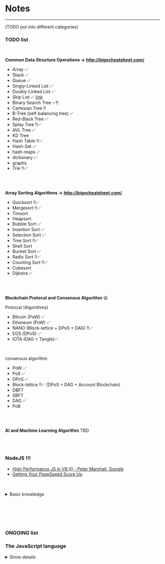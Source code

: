 # Notes
---
(TODO put into different categories)

### TODO list

<br />

**Common Data Structure Operations -> http://bigocheatsheet.com/**
      
* Array ✅
* Stack ✅
* Queue ✅
* Singly-Linked List ✅
* Doubly-Linked List ✅
* Skip List ✅ [link](https://www.youtube.com/watch?v=ypod5jeYzAU)
* Binary Search Tree ✅‼️
* Cartesian Tree ‼️
* B-Tree (self-balancing tree) ✅
* Red-Black Tree ✅
* Splay Tree ‼️✅
* AVL Tree ✅
* KD Tree
* Hash Table ‼️✅
* Hash-Set ✅
* hash-maps ✅
* dictionary ✅
* graphs
* Trie ‼️✅

<br />
<br />

**Array Sorting Algorithms -> http://bigocheatsheet.com/**

* Quicksort ‼️✅
* Mergesort ‼️✅
* Timsort
* Heapsort
* Bubble Sort ✅
* Insertion Sort ✅
* Selection Sort ✅
* Tree Sort ‼️✅
* Shell Sort
* Bucket Sort ✅
* Radix Sort ‼️✅
* Counting Sort ‼️✅
* Cubesort
* Dijkstra ✅



<br />
<br />

**Blockchain Protocal and Consensus Algorithm** 😃

Protocal (Algorithms)

* Bitcoin (PoW) ✅
* Ethereum (PoW) ✅
* NANO (Block-lattice + DPoS + DAG) ‼️✅
* EOS (DPoS) ✅
* IOTA (DAG + Tangle)✅

<br />
      
consensus algorithm

* PoW ✅
* PoS ✅
* DPoS ✅
* Block-lattice ‼️✅ (DPoS + DAG + Account Blockchain)
* DBFT
* SBFT
* DAG ✅
* PoB



<br />
<br />

**AI and Machine Learning Algorithm**
TBD

<br />
<br />

### NodeJS !!!
* [High Performance JS in V8 [I] - Peter Marshall, Google](https://www.youtube.com/watch?v=YqOhBezMx1o) 
* [Getting Your PageSpeed Score Up](https://www.youtube.com/watch?v=pNKnhBIVj4w) 





<br />
<br />


<details>
  <summary>
    Basic knowledge
  </summary>
  
* HTTP ✅
* REST - exposes Resources which represent DATA ✅
* SOAP - exposes Operations which represent Logic ✅
* A/B testing https://vwo.com/ab-testing/ ✅
* Redis: [Redis](https://www.youtube.com/watch?v=Hbt56gFj998), [Redis+Nodejs](https://www.youtube.com/watch?v=9S-mphgE5fA) ✅

* CURL
* HTTP 2.0 (Bidirectional) https://http2.github.io/faq/ ✅
  - HPACK Header compression
  - Server-side resource pushing
  - Multiplexing via streams and frames
  - Client/server prioritization
* HTTPS
* Socket
* SSL / OpenSSL
* Web Latency
* TCP
* UDP
* IP
* (QUIC protocol)
* Microservices https://www.youtube.com/watch?v=CZ3wIuvmHeM

</details>


<br />
<br />
<br />
<br />
<br />


### ONGOING list

### The JavaScript language
<details>
  <summary>
    Show details
  </summary>
  
```javascript
// get content as markdown format from this page https://javascript.info/
const textContent = (Object.values(document.querySelectorAll('.list__item'))).map( (e) => {
  let out = `##### ${e.querySelector('.list__link').textContent} \n`;
  e.querySelectorAll('.list-sub__link').forEach( (sub) => {
    out += `* [${sub.textContent}](${sub.href}) \n`;
  });
  return out;
});
console.log(textContent.toString());
```
<details>
  <summary>
    Show details
  </summary>
  
##### An introduction
* [An Introduction to JavaScript](https://javascript.info/intro)✅
* [Code editors](https://javascript.info/code-editors)✅
* [Developer console](https://javascript.info/devtools)✅
##### JavaScript Fundamentals
* [Hello, world!](https://javascript.info/hello-world)✅
* [Code structure](https://javascript.info/structure)✅
* [The modern mode, "use strict"](https://javascript.info/strict-mode)✅
* [Variables](https://javascript.info/variables)✅
* [Data types](https://javascript.info/types)
* [Type Conversions](https://javascript.info/type-conversions)✅
* [Operators](https://javascript.info/operators)✅
* [Comparisons](https://javascript.info/comparison)✅
* [Interaction: alert, prompt, confirm](https://javascript.info/alert-prompt-confirm)✅
* [Conditional operators: if, '?'](https://javascript.info/ifelse)✅
* [Logical operators](https://javascript.info/logical-operators)✅
* [Loops: while and for](https://javascript.info/while-for)✅
* [The "switch" statement](https://javascript.info/switch)✅
* [Functions](https://javascript.info/function-basics)✅
* [Function expressions and arrows](https://javascript.info/function-expressions-arrows)✅
* [JavaScript specials](https://javascript.info/javascript-specials)✅
##### Code quality
* [Debugging in Chrome](https://javascript.info/debugging-chrome)✅
* [Coding style](https://javascript.info/coding-style)✅
* [Comments](https://javascript.info/comments)✅
* [Ninja code](https://javascript.info/ninja-code)✅
* [Automated testing with mocha](https://javascript.info/testing-mocha)✅
* [Polyfills](https://javascript.info/polyfills)
##### Objects: the basics
* [Objects](https://javascript.info/object)✅
* [Garbage collection](https://javascript.info/garbage-collection)✅
* [Symbol type](https://javascript.info/symbol)✅
* [Object methods, "this"](https://javascript.info/object-methods) ✅
* [Object to primitive conversion](https://javascript.info/object-toprimitive) ✅
* [Constructor, operator "new"](https://javascript.info/constructor-new) ✅
##### Data types
* [Methods of primitives](https://javascript.info/primitives-methods) ✅
* [Numbers](https://javascript.info/number) ✅
* [Strings](https://javascript.info/string) ✅
* [Arrays](https://javascript.info/array) ✅
* [Array methods](https://javascript.info/array-methods) ✅
* [Iterables](https://javascript.info/iterable) ✅
* [Map, Set, WeakMap and WeakSet](https://javascript.info/map-set-weakmap-weakset) ✅
* [Object.keys, values, entries](https://javascript.info/keys-values-entries) ✅
* [Destructuring assignment](https://javascript.info/destructuring-assignment) ✅
* [Date and time](https://javascript.info/date) ✅
* [JSON methods, toJSON](https://javascript.info/json) ✅
##### Advanced working with functions
* [Recursion and stack](https://javascript.info/recursion) ✅
* [Rest parameters and spread operator](https://javascript.info/rest-parameters-spread-operator) ✅
* [Closure](https://javascript.info/closure)
* [The old "var"](https://javascript.info/var)
* [Global object](https://javascript.info/global-object)
* [Function object, NFE](https://javascript.info/function-object)
* [The "new Function" syntax](https://javascript.info/new-function)
* [Scheduling: setTimeout and setInterval](https://javascript.info/settimeout-setinterval)
* [Decorators and forwarding, call/apply](https://javascript.info/call-apply-decorators)
* [Function binding](https://javascript.info/bind)
* [Currying and partials](https://javascript.info/currying-partials)
* [Arrow functions revisited](https://javascript.info/arrow-functions)
##### Objects, classes, inheritance
* [Property flags and descriptors](https://javascript.info/property-descriptors)
* [Property getters and setters](https://javascript.info/property-accessors)
* [Prototypal inheritance](https://javascript.info/prototype-inheritance)
* [F.prototype](https://javascript.info/function-prototype)
* [Native prototypes](https://javascript.info/native-prototypes)
* [Methods for prototypes](https://javascript.info/prototype-methods)
* [Class patterns](https://javascript.info/class-patterns)
* [Classes](https://javascript.info/class)
* [Class inheritance, super](https://javascript.info/class-inheritance)
* [Class checking: "instanceof"](https://javascript.info/instanceof)
* [Mixins](https://javascript.info/mixins)
##### Error handling
* [Error handling, "try..catch"](https://javascript.info/try-catch)
* [Custom errors, extending Error](https://javascript.info/custom-errors)
##### Document
* [Browser environment, specs](https://javascript.info/browser-environment)
* [DOM tree](https://javascript.info/dom-nodes)
* [Walking the DOM](https://javascript.info/dom-navigation)
* [Searching: getElement* and querySelector*](https://javascript.info/searching-elements-dom)
* [Node properties: type, tag and contents](https://javascript.info/basic-dom-node-properties)
* [Attributes and properties](https://javascript.info/dom-attributes-and-properties)
* [Modifying the document](https://javascript.info/modifying-document)
* [Styles and classes](https://javascript.info/styles-and-classes)
* [Element size and scrolling](https://javascript.info/size-and-scroll)
* [Window sizes and scrolling](https://javascript.info/size-and-scroll-window)
* [Coordinates](https://javascript.info/coordinates)
##### Introduction into Events
* [Introduction to browser events](https://javascript.info/introduction-browser-events) 
* [Bubbling and capturing](https://javascript.info/bubbling-and-capturing) ✅
* [Event delegation](https://javascript.info/event-delegation) ✅
* [Browser default actions](https://javascript.info/default-browser-action) 
* [Dispatching custom events](https://javascript.info/dispatch-events)
##### Events in details
* [Mouse events basics](https://javascript.info/mouse-events-basics)
* [Moving: mouseover/out, mouseenter/leave](https://javascript.info/mousemove-mouseover-mouseout-mouseenter-mouseleave)
* [Drag'n'Drop with mouse events](https://javascript.info/mouse-drag-and-drop)
* [Keyboard: keydown and keyup](https://javascript.info/keyboard-events)
* [Scrolling](https://javascript.info/onscroll)
* [Page lifecycle: DOMContentLoaded, load, beforeunload, unload](https://javascript.info/onload-ondomcontentloaded)
* [Resource loading: onload and onerror](https://javascript.info/onload-onerror)
##### Forms, controls
* [Form properties and methods](https://javascript.info/form-elements)
* [Focusing: focus/blur](https://javascript.info/focus-blur)
* [Events: change, input, cut, copy, paste](https://javascript.info/events-change-input)
* [Form submission: event and method submit](https://javascript.info/forms-submit)
##### Animation
* [Bezier curve](https://javascript.info/bezier-curve)
* [CSS-animations](https://javascript.info/css-animations)
* [JavaScript animations](https://javascript.info/js-animation)
##### Frames and windows
* [Popups and window methods](https://javascript.info/popup-windows)
* [Cross-window communication](https://javascript.info/cross-window-communication)
* [The clickjacking attack](https://javascript.info/clickjacking)
##### Regular expressions
* [Patterns and flags](https://javascript.info/regexp-introduction)
* [Methods of RegExp and String](https://javascript.info/regexp-methods)
* [Character classes](https://javascript.info/regexp-character-classes)
* [Escaping, special characters](https://javascript.info/regexp-escaping)
* [Sets and ranges [...]](https://javascript.info/regexp-character-sets-and-ranges)
* [The unicode flag](https://javascript.info/regexp-unicode)
* [Quantifiers +, *, ? and {n}](https://javascript.info/regexp-quantifiers)
* [Greedy and lazy quantifiers](https://javascript.info/regexp-greedy-and-lazy)
* [Capturing groups](https://javascript.info/regexp-groups)
* [Backreferences: \n and $n](https://javascript.info/regexp-backreferences)
* [Alternation (OR) |](https://javascript.info/regexp-alternation)
* [String start ^ and finish $](https://javascript.info/regexp-anchors)
* [Multiline mode, flag "m"](https://javascript.info/regexp-multiline-mode)
* [Lookahead (in progress)](https://javascript.info/regexp-lookahead)
* [Infinite backtracking problem](https://javascript.info/regexp-infinite-backtracking-problem)
##### Promises, async/await
* [Introduction: callbacks](https://javascript.info/callbacks)
* [Promise](https://javascript.info/promise-basics)
* [Promises chaining](https://javascript.info/promise-chaining)
* [Promise API](https://javascript.info/promise-api)
* [Async/await](https://javascript.info/async-await)

</details>


